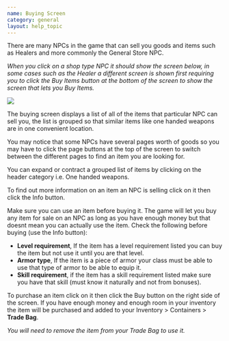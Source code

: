 ```yaml
---
name: Buying Screen
category: general
layout: help_topic
---
```

There are many NPCs in the game that can sell you goods and items such as Healers and more commonly the General Store NPC.

_When you click on a shop type NPC it should show the screen below, in some cases such as the Healer a different screen is shown first requiring you to click the Buy Items button at the bottom of the screen to show the screen that lets you Buy Items._

[![](https://lohcdn.com/images/t_buying.jpg)](https://lohcdn.com/images/buying.jpg)

The buying screen displays a list of all of the items that particular NPC can sell you, the list is grouped so that similar items like one handed weapons are in one convenient location.

You may notice that some NPCs have several pages worth of goods so you may have to click the page buttons at the top of the screen to switch between the different pages to find an item you are looking for.

You can expand or contract a grouped list of items by clicking on the header category i.e. One handed weapons.

To find out more information on an item an NPC is selling click on it then click the Info button.

Make sure you can use an item before buying it. The game will let you buy any item for sale on an NPC as long as you have enough money but that doesnt mean you can actually use the item. Check the following before buying (use the Info button):

*   **Level requirement**, If the item has a level requirement listed you can buy the item but not use it until you are that level.
*   **Armor type**, If the item is a piece of armor your class must be able to use that type of armor to be able to equip it.
*   **Skill requirement**, if the item has a skill requirement listed make sure you have that skill (must know it naturally and not from bonuses).

To purchase an item click on it then click the Buy button on the right side of the screen. If you have enough money and enough room in your inventory the item will be purchased and added to your Inventory > Containers > **Trade Bag**.

_You will need to remove the item from your Trade Bag to use it._